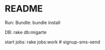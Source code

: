 # README

Run: 
  Bundle:
    bundle install

  DB:
    rake db:migarte

  start jobs:
    rake jobs:work
    # signup-sms-send
